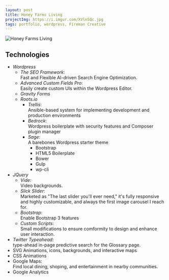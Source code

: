 ```yaml
---
layout: post
title: Honey Farms Living
projectImg: https://i.imgur.com/XVln5Qc.jpg
tags: portfolio, wordpress, Fireman Creative
---
```

<!--more-->
![Honey Farms Living](https://i.imgur.com/Sn7HYOJ.png)

## Technologies

- *Wordpress*
  - *The SEO Framework*:<br>Fast and Flexible AI-driven Search Engine Optimization.
  - *Advanced Custom Fields Pro*:<br> Easily create custom UIs within the Wordpress Editor.
  - *Gravity Forms*
  - *Roots.io*
    - *Trellis*:<br> Ansible-based system for implementing development and production environments
    - *Bedrock*:<br> Wordpress boilerplate with security features and Composer plugin manager
    - *Sage*:<br> A barebones Wordpress starter theme
      - Bootstrap
      - HTML5 Boilerplate
      - Bower
      - Gulp
      - wp-cli
- *JQuery*
  - *Vide*:<br> Video backgrounds.
  - *Slick Slider*:<br> Marketed as "The last slider you'll ever need," it's fully responsive and highly customizable, and always the first image carousel I reach for.
  - *Bootstrap*:<br> Enable Bootstrap 3 features
  - *Custom Scripts*:<br> Small modifications to ensure comformity to design and enhance user interaction.
- *Twitter Typeahead*:<br> type-ahead in-page predictive search for the Glossary page.
- SVG Animations, icons, backgrounds, and interactive maps
- CSS Animations
- Google Maps:<br> Find local dining, shoping, and entertainment in nearby communities.
- Google Analytics
